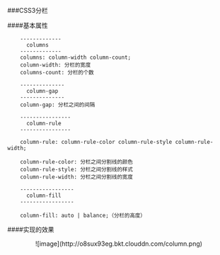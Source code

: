 ###CSS3分栏

####基本属性
```
    -------------
      columns
    -------------
    columns: column-width column-count;
    column-width: 分栏的宽度
    columns-count: 分栏的个数

    --------------
      column-gap
    --------------
    column-gap: 分栏之间的间隔  

    ----------------
      column-rule
    ----------------

    column-rule: column-rule-color column-rule-style column-rule-width;

    column-rule-color: 分栏之间分割线的颜色
    column-rule-style: 分栏之间分割线的样式
    column-rule-width: 分栏之间分割线的宽度

    -----------------
      column-fill
    -----------------

    column-fill: auto | balance;（分栏的高度）  

```

####实现的效果
<center>![image](http://o8sux93eg.bkt.clouddn.com/column.png)</center>
